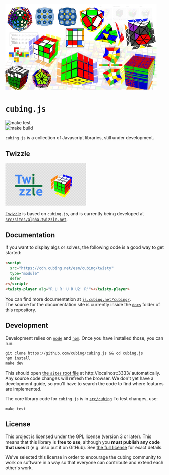 <img src="cubing.js.jpg" width="480">

# `cubing.js`

![make test](https://github.com/cubing/cubing.js/workflows/make%20test/badge.svg)  
![make build](https://github.com/cubing/cubing.js/workflows/make%20build/badge.svg)

`cubing.js` is a collection of Javascript libraries, still under development.

## Twizzle

<a href="https://alpha.twizzle.net/"><img src="./src/sites/alpha.twizzle.net/twizzle-social-media-image.png" width="256">

Twizzle</a> is based on `cubing.js`, and is currently being developed at [`src/sites/alpha.twizzle.net`](./src/sites/alpha.twizzle.net/).

## Documentation

If you want to display algs or solves, the following code is a good way to get started:

```html
<script
  src="https://cdn.cubing.net/esm/cubing/twisty"
  type="module"
  defer
></script>
<twisty-player alg="R U R' U R U2' R'"></twisty-player>
```

You can find more documentation at [`js.cubing.net/cubing/`](https://js.cubing.net/cubing).  
The source for the documentation site is currently inside the [`docs`](./docs/) folder of this repository.

## Development

Development relies on [`node`](https://nodejs.org/en/) and [`npm`](https://docs.npmjs.com/getting-started). Once you have installed those, you can run:

```shell
git clone https://github.com/cubing/cubing.js && cd cubing.js
npm install
make dev
```

This should open [the `sites` root file](./src/sites/index.html) at http://localhost:3333/ automatically. Any source code changes will refresh the browser. We don't yet have a development guide, so you'll have to search the code to find where features are implemented.

The core library code for `cubing.js` is in [`src/cubing`](./src/cubing/) To test changes, use:

```shell
make test
```

## License

This project is licensed under the GPL license (version 3 or later). This means that this library is **free to use**, although you **must publish any code that uses it** (e.g. also put it on GitHub). See [the full license](./LICENSE.md) for exact details.

We've selected this license in order to encourage the cubing community to work on software in a way so that everyone can contribute and extend each other's work.

